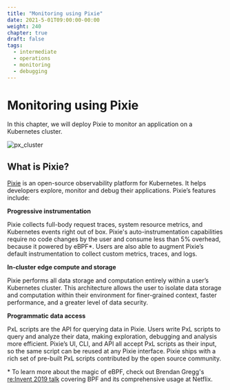 ```yaml
---
title: "Monitoring using Pixie"
date: 2021-5-01T09:00:00-00:00
weight: 240
chapter: true
draft: false
tags:
  - intermediate
  - operations
  - monitoring
  - debugging
---
```


# Monitoring using Pixie

In this chapter, we will deploy Pixie to monitor an application on a Kubernetes cluster.

![px_cluster](/images/pixie/px_cluster.png)

## What is Pixie?

[Pixie](https://pixielabs.ai/) is an open-source observability platform for Kubernetes. It helps developers explore, monitor and debug their applications. Pixie’s features include:

**Progressive instrumentation**

Pixie collects full-body request traces, system resource metrics, and Kubernetes events right out of box. Pixie's auto-instrumentation capabilities require no code changes by the user and consume less than 5% overhead, because it powered by eBPF*. Users are also able to augment Pixie’s default instrumentation to collect custom metrics, traces, and logs.

**In-cluster edge compute and storage**

Pixie performs all data storage and computation entirely within a user’s Kubernetes cluster. This architecture allows the user to isolate data storage and computation within their environment for finer-grained context, faster performance, and a greater level of data security.

**Programmatic data access**

PxL scripts are the API for querying data in Pixie. Users write PxL scripts to query and analyze their data, making exploration, debugging and analysis more efficient. Pixie’s UI, CLI, and API all accept PxL scripts as their input, so the same script can be reused at any Pixie interface. Pixie ships with a rich set of pre-built PxL scripts contributed by the open source community.

\* To learn more about the magic of eBPF, check out Brendan Gregg's [re:Invent 2019 talk](https://www.youtube.com/watch?v=16slh29iN1g&amp;t=581s) covering BPF and its comprehensive usage at Netflix.

